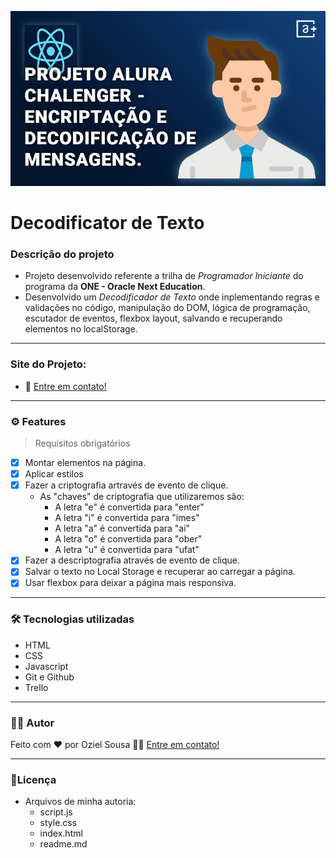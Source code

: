 ![](./assets/Projeto.png)

# Decodificator de Texto
### Descrição do projeto
- Projeto desenvolvido referente a trilha de *Programador Iniciante* do programa da **ONE - Oracle Next Education**. 
- Desenvolvido um *Decodificador de Texto* onde inplementando regras e validações no código, manipulação do DOM, lógica de programação, escutador de eventos, flexbox layout, salvando e recuperando elementos no localStorage.

---
### Site do Projeto:
- 🚀  [Entre em contato!](https://decriptotext.netlify.app/)
---
### ⚙️ Features
> Requisitos obrigatórios
- [x] Montar elementos na página.
- [x] Aplicar estilos
- [x] Fazer a criptografia artravés de evento de clique. 
  - As "chaves" de criptografia que utilizaremos são:
    - A letra "e" é convertida para "enter"
    - A letra "i" é convertida para "imes"
    - A letra "a" é convertida para "ai"
    - A letra "o" é convertida para "ober"
    - A letra "u" é convertida para "ufat"
- [x] Fazer a descriptografia através de evento de clique.
- [x] Salvar o texto no Local Storage e recuperar ao carregar a página.
- [x] Usar flexbox para deixar a página mais responsiva.

---
### 🛠 Tecnologias utilizadas
- HTML
- CSS
- Javascript
- Git e Github
- Trello
---
### 👷‍♂‍ Autor
Feito com ❤️ por Oziel Sousa 👋🏽 [Entre em contato!](https://www.linkedin.com/in/ozzysousa/)

---
### 📝Licença
- Arquivos de minha autoria:
  - script.js
  - style.css
  - index.html
  - readme.md
